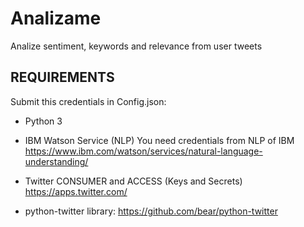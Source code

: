 # Analizame
Analize sentiment, keywords and relevance from user tweets 

## REQUIREMENTS

Submit this credentials in Config.json:

* Python 3

* IBM Watson Service (NLP)
You need credentials from NLP of IBM
	https://www.ibm.com/watson/services/natural-language-understanding/
* Twitter CONSUMER and ACCESS (Keys and Secrets)
https://apps.twitter.com/

* python-twitter library:
https://github.com/bear/python-twitter


